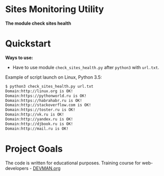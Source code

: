 # Sites Monitoring Utility

**The module check sites health**

# Quickstart
**Ways to use:**
- Have to use  module `check_sites_health.py` after `python3` with `url.txt`.


Example of script launch on Linux, Python 3.5:


```bash
$ python3 check_sites_health.py url.txt
Domain:http://linux.org is OK!
Domain:https://pythonworld.ru is OK!
Domain:https://habrahabr.ru is OK!
Domain:http://stackoverflow.com is OK!
Domain:https://toster.ru is OK!
Domain:http://vk.ru is OK!
Domain:http://yandex.ru is OK!
Domain:http://djbook.ru is OK!
Domain:http://mail.ru is OK!

```

# Project Goals

The code is written for educational purposes. Training course for web-developers - [DEVMAN.org](https://devman.org)
